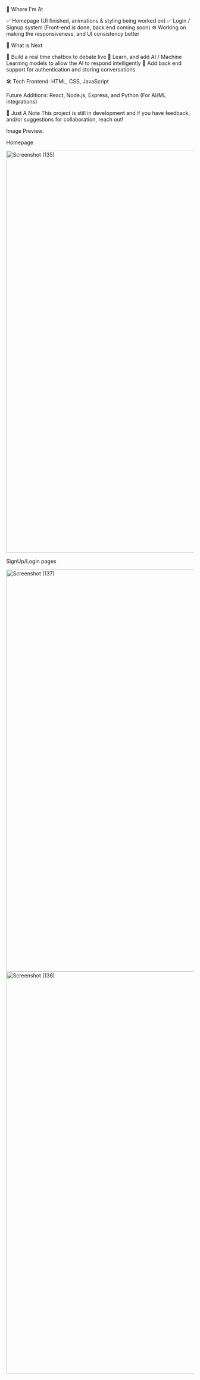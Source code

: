 🚀 Where I'm At

✅ Homepage (UI finished, animations & styling being worked on)
✅ Login / Signup system (Front-end is done, back end coming soon)
⚙️ Working on making the responsiveness, and UI consistency better

🧩 What is Next

🔹 Build a real time chatbox to debate live
🔹 Learn, and add AI / Machine Learning models to allow the AI to respond intelligently 
🔹 Add back end support for authentication and storing conversations

🛠️ Tech
Frontend: HTML, CSS, JavaScript

Future Additions: React, Node.js, Express, and Python (For AI/ML integrations)

📌 Just A Note
This project is still in development and if you have feedback, and/or suggestions for collaboration, reach out!

Image Preview:

Homepage

<img width="1920" height="1080" alt="Screenshot (135)" src="https://github.com/user-attachments/assets/a000c061-805e-4005-ab2f-587f63ab7614" />

SignUp/Login pages

<img width="1920" height="1080" alt="Screenshot (137)" src="https://github.com/user-attachments/assets/301b14f2-243a-48e6-bddf-59053f77e0c1" />


<img width="1920" height="1080" alt="Screenshot (136)" src="https://github.com/user-attachments/assets/535094ce-aea1-4fa7-9605-d8fe3eba2f8a" />
